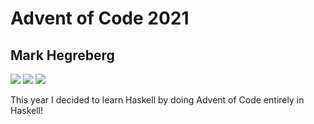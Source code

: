 # Advent of Code 2021
## Mark Hegreberg
![](https://img.shields.io/badge/day%20📅-9-blue)
![](https://img.shields.io/badge/days%20completed-3-red)
![](https://img.shields.io/badge/stars%20⭐-6-yellow)


This year I decided to learn Haskell by doing Advent of Code entirely in Haskell!
